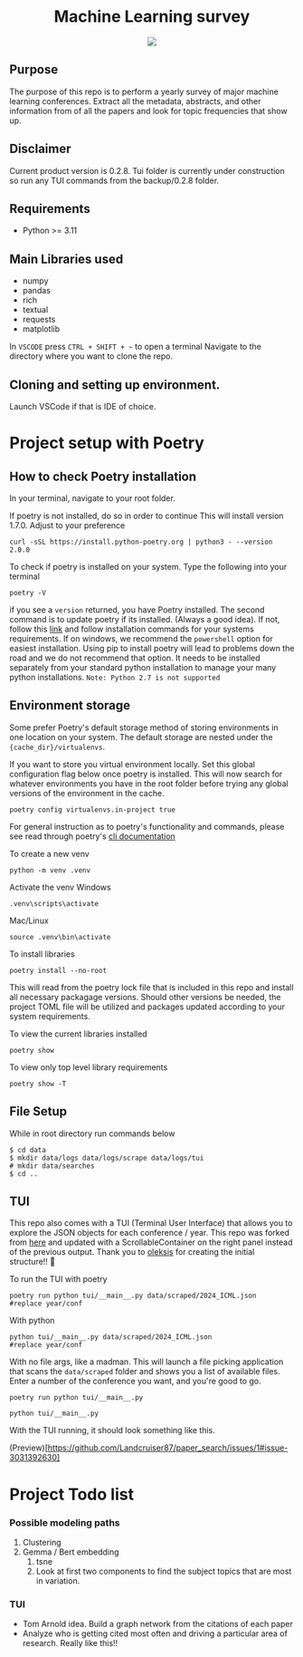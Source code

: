 <h1 align="center">
  <b>Machine Learning survey</b><br>
</h1>

<p align="center">
      <a href="https://www.python.org/">
        <img src="https://img.shields.io/badge/Python-3.11-ff69b4.svg" /></a>    
</p>


## Purpose

The purpose of this repo is to perform a yearly survey of major machine learning conferences.  Extract all the metadata, abstracts, and other information from of all the papers and look for topic frequencies that show up.  

## Disclaimer 

Current product version is 0.2.8.  Tui folder is currently under construction so run any TUI commands from the backup/0.2.8 folder.  

## Requirements
- Python >= 3.11

## Main Libraries used
- numpy
- pandas
- rich
- textual
- requests
- matplotlib

In `VSCODE` press `CTRL + SHIFT + ~` to open a terminal
Navigate to the directory where you want to clone the repo. 

## Cloning and setting up environment.
Launch VSCode if that is IDE of choice.

# Project setup with Poetry

## How to check Poetry installation

In your terminal, navigate to your root folder.

If poetry is not installed, do so in order to continue
This will install version 1.7.0.  Adjust to your preference

```terminal
curl -sSL https://install.python-poetry.org | python3 - --version 2.0.0
```

To check if poetry is installed on your system. Type the following into your terminal

```terminal
poetry -V
```

if you see a `version` returned, you have Poetry installed.  The second command is to update poetry if its installed. (Always a good idea). If not, follow this [link](https://python-poetry.org/docs/) and follow installation commands for your systems requirements. If on windows, we recommend the `powershell` option for easiest installation. Using pip to install poetry will lead to problems down the road and we do not recommend that option.  It needs to be installed separately from your standard python installation to manage your many python installations.  `Note: Python 2.7 is not supported`

## Environment storage

Some prefer Poetry's default storage method of storing environments in one location on your system.  The default storage are nested under the `{cache_dir}/virtualenvs`.  

If you want to store you virtual environment locally.  Set this global configuration flag below once poetry is installed.  This will now search for whatever environments you have in the root folder before trying any global versions of the environment in the cache.

```terminal
poetry config virtualenvs.in-project true
```

For general instruction as to poetry's functionality and commands, please see read through poetry's [cli documentation](https://python-poetry.org/docs/cli/)

To create a new venv

```terminal
python -m venv .venv
```

Activate the venv
Windows
```terminal
.venv\scripts\activate
```

Mac/Linux
```terminal
source .venv\bin\activate
```

To install libraries

```terminal
poetry install --no-root
```

This will read from the poetry lock file that is included
in this repo and install all necessary packagage versions.  Should other
versions be needed, the project TOML file will be utilized and packages updated according to your system requirements.  

To view the current libraries installed

```terminal
poetry show
```

To view only top level library requirements

```terminal
poetry show -T
```
## File Setup

While in root directory run commands below

```
$ cd data
$ mkdir data/logs data/logs/scrape data/logs/tui
# mkdir data/searches 
$ cd ..
```

## TUI

This repo also comes with a TUI (Terminal User Interface) that allows you to
explore the JSON objects for each conference / year.  This repo was forked from
[here](https://github.com/oleksis/jtree) and updated with a ScrollableContainer
on the right panel instead of the previous output.  Thank you to
[oleksis](https://github.com/oleksis) for creating the initial structure!! :tada:

To run the TUI with poetry
```terminal
poetry run python tui/__main__.py data/scraped/2024_ICML.json 
#replace year/conf
```

With python
```terminal
python tui/__main__.py data/scraped/2024_ICML.json 
#replace year/conf
```

With no file args, like a madman.  This will launch a file picking application
that scans the `data/scraped` folder and shows you a list of available files. 
Enter a number of the conference you want, and you're good to go.

```terminal
poetry run python tui/__main__.py

python tui/__main__.py 
```
With the TUI running, it should look something like this. 

(Preview)[https://github.com/Landcruiser87/paper_search/issues/1#issue-3031392630]

# Project Todo list

### Possible modeling paths
1. Clustering
2. Gemma / Bert embedding
   1. tsne
   2. Look at first two components to find the subject topics that are most in variation.


### TUI
  - Tom Arnold idea.  Build a graph network from the citations of each paper
  - Analyze who is getting cited most often and driving a particular area of research.  Really like this!!
